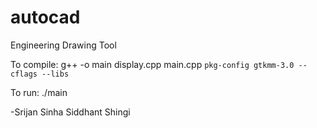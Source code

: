 # autocad
Engineering Drawing Tool

To compile:
g++ -o main display.cpp main.cpp `pkg-config gtkmm-3.0 --cflags --libs`

To run: 
./main

-Srijan Sinha
Siddhant Shingi

